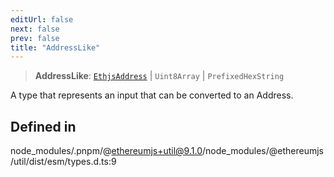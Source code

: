```yaml
---
editUrl: false
next: false
prev: false
title: "AddressLike"
---
```


> **AddressLike**: [`EthjsAddress`](/reference/tevm/utils/classes/ethjsaddress/) \| `Uint8Array` \| `PrefixedHexString`

A type that represents an input that can be converted to an Address.

## Defined in

node\_modules/.pnpm/@ethereumjs+util@9.1.0/node\_modules/@ethereumjs/util/dist/esm/types.d.ts:9
